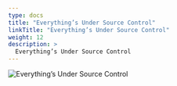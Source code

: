```yaml
---
type: docs
title: "Everything’s Under Source Control"
linkTitle: "Everything’s Under Source Control"
weight: 12
description: >
  Everything’s Under Source Control
---
```


![Everything’s Under Source Control](/images/bootcamp-slides/lightning-bootcamp/Slide12.PNG)
